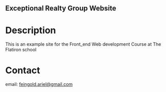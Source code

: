 Exceptional Realty Group Website
---

# Description

This is an example site for the Front_end Web development Course at The Flatiron school

# Contact

email: feingold.ariel@gmail.com
